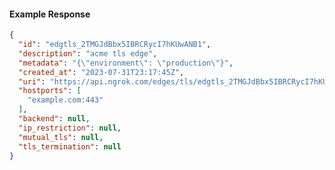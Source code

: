 <!-- Code generated for API Clients. DO NOT EDIT. -->
#### Example Response
```json
{
  "id": "edgtls_2TMGJdBbx5IBRCRycI7hKUwANB1",
  "description": "acme tls edge",
  "metadata": "{\"environment\": \"production\"}",
  "created_at": "2023-07-31T23:17:45Z",
  "uri": "https://api.ngrok.com/edges/tls/edgtls_2TMGJdBbx5IBRCRycI7hKUwANB1",
  "hostports": [
    "example.com:443"
  ],
  "backend": null,
  "ip_restriction": null,
  "mutual_tls": null,
  "tls_termination": null
}